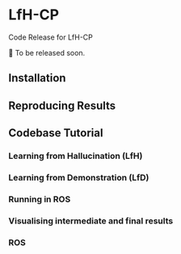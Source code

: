 # LfH-CP
Code Release for LfH-CP

🚧 To be released soon. 


## Installation

## Reproducing Results


## Codebase Tutorial
### Learning from Hallucination (LfH)

### Learning from Demonstration (LfD)

### Running in ROS

### Visualising intermediate and final results

### ROS 